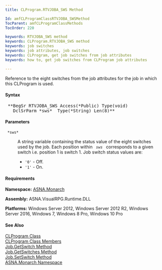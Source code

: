 ```yaml
---
title: CLProgram.RTVJOBA_SWS Method

Id: amfCLProgramClassRTVJOBA_SWSMethod
TocParent: amfCLProgramClassMethods
TocOrder: 220

keywords: RTVJOBA_SWS method
keywords: CLProgram.RTVJOBA_SWS method
keywords: job switches
keywords: job attributes, job switches
keywords: CLProgram, get job switches from job attributes
keywords: how to, get job switches from CLProgram job attributes

---
```


Reference to the eight switches from the job attributes for the job in which this CLProgram is used.

#### Syntax
<pre class="syntax"> **BegSr RTVJOBA_SWS Access(*Public) Type(void)
   DclSrParm *sws*  Type(*String) Len(8)**       </pre>

#### Parameters
<dl>
        <dt>
          <code> *sws* </code>
        </dt>
        <dd>

A string variable containing the status value of the eight switches used by the job. Each position within <code> *sws* </code> corresponds to a given switch i.e. position 1 is switch 1. Job switch status values are:

- <code>'0'</code> - Off.
- <code>'1'</code> - On.

</dd>
</dl>

<!-- start -->

#### Requirements
**Namespace:** [ASNA.Monarch](monarch-namespace.html)

**Assembly:** ASNA.VisualRPG.Runtime.DLL 

**Platforms:** Windows Server 2012, Windows Server 2012 R2, Windows Server 2016, Windows 7, Windows 8 Pro, Windows 10 Pro
<!-- end -->      

#### See Also
[CLProgram Class](clprogram-class.html) <br clear="none" /> [ CLProgram Class Members](clprogram-class-members.html) <br clear="none" /> [ Job.GetSwitch Method](job-class-get-switch-method.html) <br clear="none" /> [ Job.GetSwitches Method](job-class-get-switches-method.html) <br clear="none" /> [ Job.SetSwitch Method](job-class-set-switch-method.html) <br clear="none" /> [ASNA.Monarch Namespace](monarch-namespace.html) 
